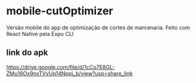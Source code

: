 # mobile-cutOptimizer
Versão mobile do app de optimização de cortes de marcenaria. Feito com React Native pela Expo CLI

## link do apk
https://drive.google.com/file/d/1cCo7E8GL-ZMu16Ox9nxTVvUp14Nppj_b/view?usp=share_link
